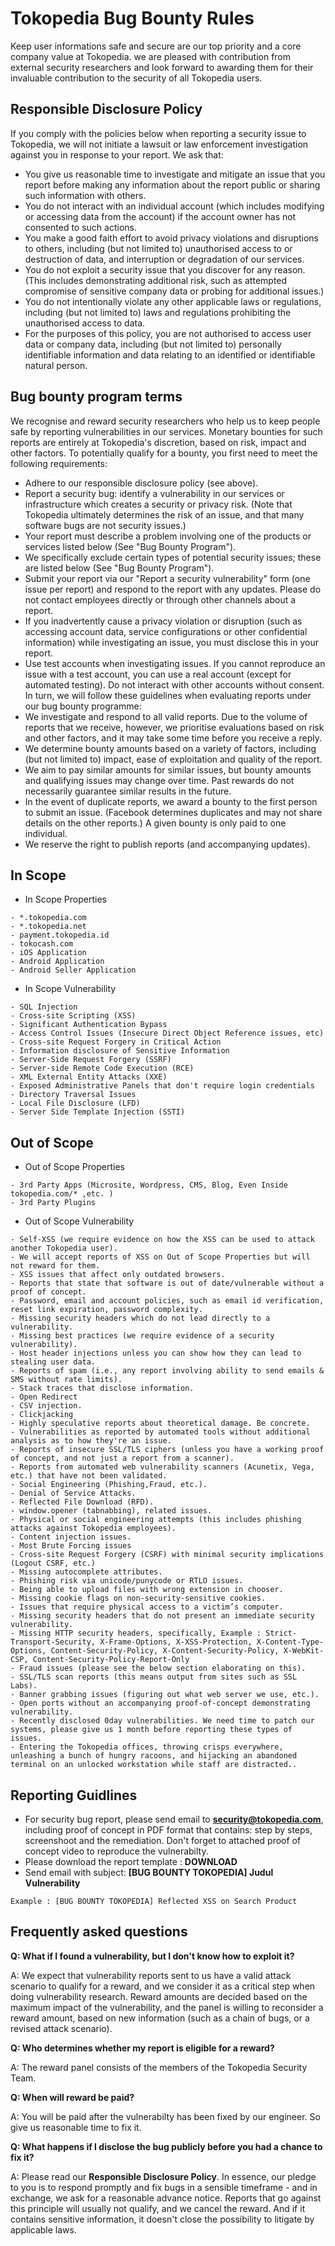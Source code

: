 # Tokopedia Bug Bounty Rules
Keep user informations safe and secure are our top priority and a core company value at Tokopedia. we are pleased with contribution from external security researchers and look forward to awarding them for their invaluable contribution to the security of all Tokopedia users.
## Responsible Disclosure Policy
If you comply with the policies below when reporting a security issue to Tokopedia, we will not initiate a lawsuit or law enforcement investigation against you in response to your report. We ask that:
- You give us reasonable time to investigate and mitigate an issue that you report before making any information about the report public or sharing such information with others.
- You do not interact with an individual account (which includes modifying or accessing data from the account) if the account owner has not consented to such actions.
- You make a good faith effort to avoid privacy violations and disruptions to others, including (but not limited to) unauthorised access to or destruction of data, and interruption or degradation of our services.
- You do not exploit a security issue that you discover for any reason. (This includes demonstrating additional risk, such as attempted compromise of sensitive company data or probing for additional issues.)
- You do not intentionally violate any other applicable laws or regulations, including (but not limited to) laws and regulations prohibiting the unauthorised access to data.
- For the purposes of this policy, you are not authorised to access user data or company data, including (but not limited to) personally identifiable information and data relating to an identified or identifiable natural person.
## Bug bounty program terms
We recognise and reward security researchers who help us to keep people safe by reporting vulnerabilities in our services. Monetary bounties for such reports are entirely at Tokopedia's discretion, based on risk, impact and other factors. To potentially qualify for a bounty, you first need to meet the following requirements:
- Adhere to our responsible disclosure policy (see above).
- Report a security bug: identify a vulnerability in our services or infrastructure which creates a security or privacy risk. (Note that Tokopedia ultimately determines the risk of an issue, and that many software bugs are not security issues.)
- Your report must describe a problem involving one of the products or services listed below (See "Bug Bounty Program").
- We specifically exclude certain types of potential security issues; these are listed below (See "Bug Bounty Program").
- Submit your report via our "Report a security vulnerability" form (one issue per report) and respond to the report with any updates. Please do not contact employees directly or through other channels about a report.
- If you inadvertently cause a privacy violation or disruption (such as accessing account data, service configurations or other confidential information) while investigating an issue, you must disclose this in your report.
- Use test accounts when investigating issues. If you cannot reproduce an issue with a test account, you can use a real account (except for automated testing). Do not interact with other accounts without consent.
In turn, we will follow these guidelines when evaluating reports under our bug bounty programme:
- We investigate and respond to all valid reports. Due to the volume of reports that we receive, however, we prioritise evaluations based on risk and other factors, and it may take some time before you receive a reply.
- We determine bounty amounts based on a variety of factors, including (but not limited to) impact, ease of exploitation and quality of the report. 
- We aim to pay similar amounts for similar issues, but bounty amounts and qualifying issues may change over time. Past rewards do not necessarily guarantee similar results in the future.
- In the event of duplicate reports, we award a bounty to the first person to submit an issue. (Facebook determines duplicates and may not share details on the other reports.) A given bounty is only paid to one individual.
- We reserve the right to publish reports (and accompanying updates).
## In Scope
+ In Scope Properties
```
- *.tokopedia.com
- *.tokopedia.net
- payment.tokopedia.id
- tokocash.com
- iOS Application
- Android Application
- Android Seller Application
```
+ In Scope Vulnerability
```
- SQL Injection
- Cross-site Scripting (XSS)
- Significant Authentication Bypass
- Access Control Issues (Insecure Direct Object Reference issues, etc)
- Cross-site Request Forgery in Critical Action
- Information disclosure of Sensitive Information
- Server-Side Request Forgery (SSRF)
- Server-side Remote Code Execution (RCE)
- XML External Entity Attacks (XXE)
- Exposed Administrative Panels that don't require login credentials
- Directory Traversal Issues
- Local File Disclosure (LFD)
- Server Side Template Injection (SSTI)
```
## Out of Scope
+ Out of Scope Properties
```
- 3rd Party Apps (Microsite, Wordpress, CMS, Blog, Even Inside tokopedia.com/* ,etc. )
- 3rd Party Plugins
```
+ Out of Scope Vulnerability
```
- Self-XSS (we require evidence on how the XSS can be used to attack another Tokopedia user).
- We will accept reports of XSS on Out of Scope Properties but will not reward for them.
- XSS issues that affect only outdated browsers.
- Reports that state that software is out of date/vulnerable without a proof of concept.
- Password, email and account policies, such as email id verification, reset link expiration, password complexity.
- Missing security headers which do not lead directly to a vulnerability.
- Missing best practices (we require evidence of a security vulnerability).
- Host header injections unless you can show how they can lead to stealing user data.
- Reports of spam (i.e., any report involving ability to send emails & SMS without rate limits).
- Stack traces that disclose information.
- Open Redirect
- CSV injection.
- Clickjacking
- Highly speculative reports about theoretical damage. Be concrete.
- Vulnerabilities as reported by automated tools without additional analysis as to how they're an issue.
- Reports of insecure SSL/TLS ciphers (unless you have a working proof of concept, and not just a report from a scanner).
- Reports from automated web vulnerability scanners (Acunetix, Vega, etc.) that have not been validated.
- Social Engineering (Phishing,Fraud, etc.).
- Denial of Service Attacks.
- Reflected File Download (RFD).
- window.opener (tabnabbing), related issues.
- Physical or social engineering attempts (this includes phishing attacks against Tokopedia employees).
- Content injection issues.
- Most Brute Forcing issues
- Cross-site Request Forgery (CSRF) with minimal security implications (Logout CSRF, etc.)
- Missing autocomplete attributes.
- Phishing risk via unicode/punycode or RTLO issues.
- Being able to upload files with wrong extension in chooser.
- Missing cookie flags on non-security-sensitive cookies.
- Issues that require physical access to a victim’s computer.
- Missing security headers that do not present an immediate security vulnerability.
- Missing HTTP security headers, specifically, Example : Strict-Transport-Security, X-Frame-Options, X-XSS-Protection, X-Content-Type-Options, Content-Security-Policy, X-Content-Security-Policy, X-WebKit-CSP, Content-Security-Policy-Report-Only
- Fraud issues (please see the below section elaborating on this).
- SSL/TLS scan reports (this means output from sites such as SSL Labs).
- Banner grabbing issues (figuring out what web server we use, etc.).
- Open ports without an accompanying proof-of-concept demonstrating vulnerability.
- Recently disclosed 0day vulnerabilities. We need time to patch our systems, please give us 1 month before reporting these types of issues.
- Entering the Tokopedia offices, throwing crisps everywhere, unleashing a bunch of hungry racoons, and hijacking an abandoned terminal on an unlocked workstation while staff are distracted..
```

## Reporting Guidlines
- For security bug report, please send email to **security@tokopedia.com**, including proof of concept in PDF format that contains: step by steps, screenshoot and the remediation. Don't forget to attached proof of concept video to reproduce the vulnerabilty.
- Please download the report template : **DOWNLOAD**
- Send email with subject: **[BUG BOUNTY TOKOPEDIA] Judul Vulnerability**
```
Example : [BUG BOUNTY TOKOPEDIA] Reflected XSS on Search Product
```

## Frequently asked questions
**Q: What if I found a vulnerability, but I don't know how to exploit it?**

A: We expect that vulnerability reports sent to us have a valid attack scenario to qualify for a reward, and we consider it as a critical step when doing vulnerability research. Reward amounts are decided based on the maximum impact of the vulnerability, and the panel is willing to reconsider a reward amount, based on new information (such as a chain of bugs, or a revised attack scenario).

**Q: Who determines whether my report is eligible for a reward?**

A: The reward panel consists of the members of the Tokopedia Security Team.

**Q: When will reward be paid?**

A: You will be paid after the vulnerabilty has been fixed by our engineer. So give us reasonable time to fix it.

**Q: What happens if I disclose the bug publicly before you had a chance to fix it?**

A: Please read our **Responsible Disclosure Policy**. In essence, our pledge to you is to respond promptly and fix bugs in a sensible timeframe - and in exchange, we ask for a reasonable advance notice. Reports that go against this principle will usually not qualify, and we cancel the reward. And if it contains sensitive information, it doesn't close the possibility to litigate by applicable laws. 
